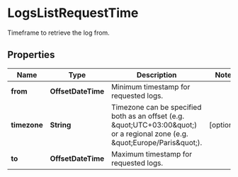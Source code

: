 # LogsListRequestTime

Timeframe to retrieve the log from.

## Properties

| Name         | Type               | Description                                                                                                                      | Notes      |
| ------------ | ------------------ | -------------------------------------------------------------------------------------------------------------------------------- | ---------- |
| **from**     | **OffsetDateTime** | Minimum timestamp for requested logs.                                                                                            |
| **timezone** | **String**         | Timezone can be specified both as an offset (e.g. \&quot;UTC+03:00\&quot;) or a regional zone (e.g. \&quot;Europe/Paris\&quot;). | [optional] |
| **to**       | **OffsetDateTime** | Maximum timestamp for requested logs.                                                                                            |
